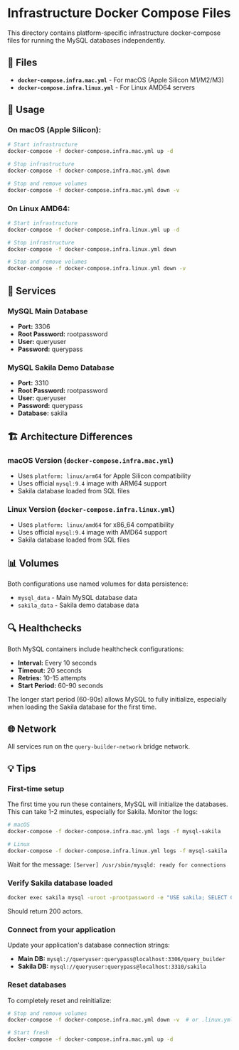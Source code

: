 # Infrastructure Docker Compose Files

This directory contains platform-specific infrastructure docker-compose files for running the MySQL databases independently.

## 📁 Files

- **`docker-compose.infra.mac.yml`** - For macOS (Apple Silicon M1/M2/M3)
- **`docker-compose.infra.linux.yml`** - For Linux AMD64 servers

## 🚀 Usage

### On macOS (Apple Silicon):
```bash
# Start infrastructure
docker-compose -f docker-compose.infra.mac.yml up -d

# Stop infrastructure
docker-compose -f docker-compose.infra.mac.yml down

# Stop and remove volumes
docker-compose -f docker-compose.infra.mac.yml down -v
```

### On Linux AMD64:
```bash
# Start infrastructure
docker-compose -f docker-compose.infra.linux.yml up -d

# Stop infrastructure
docker-compose -f docker-compose.infra.linux.yml down

# Stop and remove volumes
docker-compose -f docker-compose.infra.linux.yml down -v
```

## 🔌 Services

### MySQL Main Database
- **Port:** 3306
- **Root Password:** rootpassword
- **User:** queryuser
- **Password:** querypass

### MySQL Sakila Demo Database
- **Port:** 3310
- **Root Password:** rootpassword
- **User:** queryuser
- **Password:** querypass
- **Database:** sakila

## 🏗️ Architecture Differences

### macOS Version (`docker-compose.infra.mac.yml`)
- Uses `platform: linux/arm64` for Apple Silicon compatibility
- Uses official `mysql:9.4` image with ARM64 support
- Sakila database loaded from SQL files

### Linux Version (`docker-compose.infra.linux.yml`)
- Uses `platform: linux/amd64` for x86_64 compatibility
- Uses official `mysql:9.4` image with AMD64 support
- Sakila database loaded from SQL files

## 📊 Volumes

Both configurations use named volumes for data persistence:
- `mysql_data` - Main MySQL database data
- `sakila_data` - Sakila demo database data

## 🔍 Healthchecks

Both MySQL containers include healthcheck configurations:
- **Interval:** Every 10 seconds
- **Timeout:** 20 seconds
- **Retries:** 10-15 attempts
- **Start Period:** 60-90 seconds

The longer start period (60-90s) allows MySQL to fully initialize, especially when loading the Sakila database for the first time.

## 🌐 Network

All services run on the `query-builder-network` bridge network.

## 💡 Tips

### First-time setup
The first time you run these containers, MySQL will initialize the databases. This can take 1-2 minutes, especially for Sakila. Monitor the logs:

```bash
# macOS
docker-compose -f docker-compose.infra.mac.yml logs -f mysql-sakila

# Linux
docker-compose -f docker-compose.infra.linux.yml logs -f mysql-sakila
```

Wait for the message: `[Server] /usr/sbin/mysqld: ready for connections`

### Verify Sakila database loaded
```bash
docker exec sakila mysql -uroot -prootpassword -e "USE sakila; SELECT COUNT(*) FROM actor;"
```

Should return 200 actors.

### Connect from your application
Update your application's database connection strings:
- **Main DB:** `mysql://queryuser:querypass@localhost:3306/query_builder`
- **Sakila DB:** `mysql://queryuser:querypass@localhost:3310/sakila`

### Reset databases
To completely reset and reinitialize:
```bash
# Stop and remove volumes
docker-compose -f docker-compose.infra.mac.yml down -v  # or .linux.yml

# Start fresh
docker-compose -f docker-compose.infra.mac.yml up -d
```
